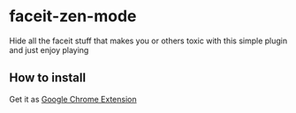 # faceit-zen-mode
Hide all the faceit stuff that makes you or others toxic with this simple plugin and just enjoy playing

## How to install

Get it as [Google Chrome Extension](https://chrome.google.com/webstore/detail/faceit-zen-mode/gkgdfiffnnjdilahngogfjcnopfofgba/)
